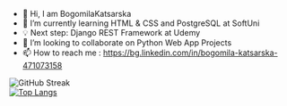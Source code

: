 - 👋 Hi, I am BogomilaKatsarska
- 🌱 I’m currently learning HTML & CSS and PostgreSQL at SoftUni
- 💡  Next step: Django REST Framework at Udemy
- 👀 I’m looking to collaborate on Python Web App Projects
- 📫 How to reach me : https://bg.linkedin.com/in/bogomila-katsarska-471073158

![GitHub Streak](https://github-readme-streak-stats.herokuapp.com/?user=BogomilaKatsarska)
<br>
[![Top Langs](https://github-readme-stats.vercel.app/api/top-langs/?username=BogomilaKatsarska&layout=pie)](https://github.com/BogomilaKatsarska/github-readme-stats)

